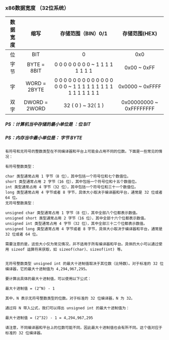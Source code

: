 ### x86数据宽度  （32位系统）

| 数据宽度 |     缩写      |                      存储范围（BIN）0/1                      |      存储范围(HEX)      |
| :------: | :-----------: | :----------------------------------------------------------: | :---------------------: |
|    位    |      BIT      |                              0                               |           0x0           |
|   字节   |  BYTE = 8BIT  |             0 0 0 0 0 0 0 0  ~  1 1 1 1 1 1 1 1              |       0x00 ~ 0xFF       |
|    字    | WORD = 2BYTE  | 0 0 0 0 0 0 0 0 0 0 0 0 0 0 0 0  ~ 1 1 1 1 1 1 1 1 1 1 1 1 1 1 1 1 |     0x0000 ~ 0xFFFF     |
|   双字   | DWORD = 2WORD |                     32 ( 0 )   ~ 32( 1 )                     | 0x00000000 ~ 0xFFFFFFFF |



##### PS：计算机当中存储的最小单位是 ：位 BIT

##### PS：内存当中最小单位是： 字节 BYTE 

```
有符号和无符号的整数类型在不同编译器和平台上可能会占用不同的位数。下面是一些常见的情况：

有符号整数类型：

char 类型通常占用 1 字节（8 位），其中包括一个符号位和七个数值位。
short 类型通常占用 2 字节（16 位），其中包括一个符号位和十五个数值位。
int 类型通常占用 4 字节（32 位），其中包括一个符号位和三十一个数值位。
long 类型通常占用 4 字节或者 8 字节，具体大小取决于编译器和平台，通常是 32 位或者 64 位。
无符号整数类型：

unsigned char 类型通常占用 1 字节（8 位），其中全部八个位都表示数值。
unsigned short 类型通常占用 2 字节（16 位），其中全部十六个位都表示数值。
unsigned int 类型通常占用 4 字节（32 位），其中全部三十二个位都表示数值。
unsigned long 类型通常占用 4 字节或者 8 字节，具体大小取决于编译器和平台，通常是 32 位或者 64 位。

需要注意的是，这些大小仅为常见情况，并不适用于所有编译器和平台。具体的大小可以通过使用 sizeof 运算符来获取，如 sizeof(char)、sizeof(int) 等。


无符号整数类型 unsigned int 的最大十进制值取决于其位数（比特数）。对于标准的 32 位编译器，它的最大十进制值为 4,294,967,295。

要计算出具体的最大十进制值，可以使用以下公式：

最大十进制值 = (2^N) - 1

其中，N 表示无符号整数类型的位数。对于标准的 32 位编译器，N 为 32。

通过将 N 带入公式，我们可以得出 unsigned int 的最大十进制值为：

最大十进制值 = (2^32) - 1 = 4,294,967,295

请注意，不同编译器和平台上的位数可能不同，因此最大十进制值也会有所不同。这个值对应于标准的 32 位编译器。

```

